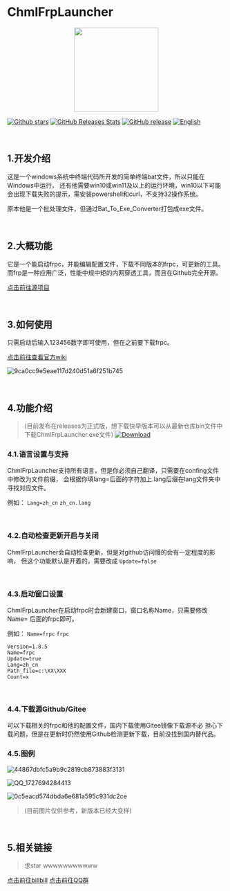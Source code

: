 # ChmlFrpLauncher

<p align="center">
    <img src="https://github.com/user-attachments/assets/1cbdf8df-3910-4bc2-91a7-a5768aa41557"
        height="195">
</p>

<a href="https://github.com/Qianyiaz/ChmlFrpLauncher">![Github stars](https://img.shields.io/github/stars/Qianyiaz/ChmlFrpLauncher.svg)</a>
[![GitHub Releases Stats](https://img.shields.io/github/downloads/Qianyiaz/ChmlFrpLauncher/total.svg?logo=github)](https://github.com/Qianyiaz/ChmlFrpLauncher)
[![GitHub release](https://img.shields.io/github/tag/Qianyiaz/ChmlFrpLauncher.svg?label=release)](github.com/Qianyiaz/ChmlFrpLauncher)
<a href="https://github.com/Qianyiaz/ChmlFrpLauncher/blob/main/README_en.md">![English](https://img.shields.io/badge/English-click-blue)</a>

<br/>

## 1.开发介绍

这是一个windows系统中终端代码所开发的简单终端bat文件，所以只能在Windows中运行，
还有他需要win10或win11及以上的运行环境，win10以下可能会出现下载失败的提示，需安装powershell和curl，不支持32操作系统。

原本他是一个批处理文件，但通过Bat_To_Exe_Converter打包成exe文件。

<br/>

## 2.大概功能

它是一个能启动frpc，并能编辑配置文件，下载不同版本的frpc，可更新的工具。
而frp是一种应用广泛，性能中规中矩的内网穿透工具，而且在Github完全开源。

<a href="https://github.com/fatedier/frp">点击前往源项目</a>

<br/>

## 3.如何使用

只需启动后输入123456数字即可使用，但在之前要下载frpc。

<a href="https://github.com/Qianyiaz/ChmlFrpLauncher/wiki">点击前往查看官方wiki</a>

![9ca0cc9e5eae117d240d51a6f251b745](https://github.com/user-attachments/assets/98b03b2f-e4c1-402f-a2bb-a87c5f85788f)

<br/>

## 4.功能介绍
>
>(目前发布在releases为正式版，想下载快早版本可以从最新仓库bin文件中下载ChmlFrpLauncher.exe文件)
><a href="https://github.com/Qianyiaz/ChmlFrpLauncher/blob/1.8.5/Integrat/Bin/ChmlFrpLauncher.exe">![Download](https://img.shields.io/badge/Download-click-blue)</a>

### 4.1.语言设置与支持

ChmlFrpLauncher支持所有语言，但是你必须自己翻译，只需要在confing文件中修改为文件前缀，
会根据你填lang=后面的字符加上.lang后缀在lang文件夹中寻找对应文件。

例如： `Lang=zh_cn`  `zh_cn.lang`

<br/>

### 4.2.自动检查更新开启与关闭

ChmlFrpLauncher会自动检查更新，但是对github访问慢的会有一定程度的影响，
但这个功能默认是开着的，需要改成 `Update=false`

<br/>

### 4.3.启动窗口设置

ChmlFrpLauncher在启动frpc时会新建窗口，窗口名称Name，只需要修改Name=
后面的frpc即可。

例如： `Name=frpc`  `frpc`

```
Version=1.8.5
Name=frpc 
Update=true
Lang=zh_cn
Path_file=c:\XX\XXX
Count=x
```

<br/>

### 4.4.下载源Github/Gitee

可以下载相关的frpc和他的配置文件，国内下载使用Gitee镜像下载源不必
担心下载问题，但是在更新时仍然使用Github检测更新下载，目前没找到国内替代品。

### 4.5.图例

![44867dbfc5a9b9c2819cb873883f3131](https://github.com/user-attachments/assets/1ac8ffe4-7649-4a76-b0f0-dbeb702f00fc)

![QQ_1727694284413](https://github.com/user-attachments/assets/a28c15ae-9548-4a94-9e4c-5e710c188e13)

![0c5eacd574dbda6e681a595c931dc2ce](https://github.com/user-attachments/assets/e4add26b-ca78-4128-ac11-60cef6ed9d13)

>(目前图片仅供参考，新版本已经大变样) 

<br/>

## 5.相关链接
>
>求star wwwwwwwwwww

<a href="https://space.bilibili.com/1582404131">点击前往billbill</a>
<a href="https://qm.qq.com/q/thFfQ0fFm2">点击前往QQ群</a>
